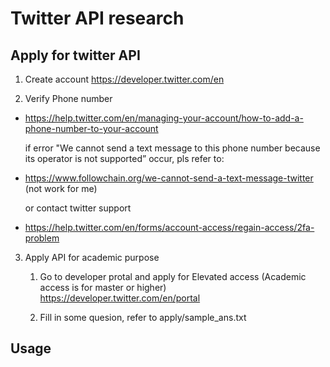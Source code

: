 # Twitter API research
## Apply for twitter API

1. Create account
https://developer.twitter.com/en

2. Verify Phone number
 - https://help.twitter.com/en/managing-your-account/how-to-add-a-phone-number-to-your-account

      if error "We cannot send a text message to this phone number because its operator is not supported” occur, pls refer to:
 - https://www.followchain.org/we-cannot-send-a-text-message-twitter (not work for me)
 
      or contact twitter support 
 - https://help.twitter.com/en/forms/account-access/regain-access/2fa-problem

3. Apply API for academic purpose

    1. Go to developer protal and apply for Elevated access (Academic access is for master or higher)
        https://developer.twitter.com/en/portal

    2. Fill in some quesion, refer to apply/sample_ans.txt

## Usage

